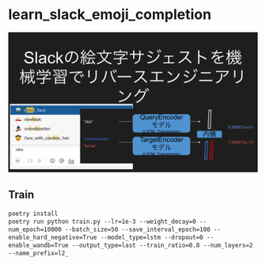 # learn_slack_emoji_completion


![](./doc/slide0.png)


## Train

```
poetry install
poetry run python train.py --lr=1e-3 --weight_decay=0 --num_epoch=10000 --batch_size=50 --save_interval_epoch=100 --enable_hard_negative=True --model_type=lstm --dropout=0 --enable_wandb=True --output_type=last --train_ratio=0.8 --num_layers=2 --name_prefix=l2_
```
